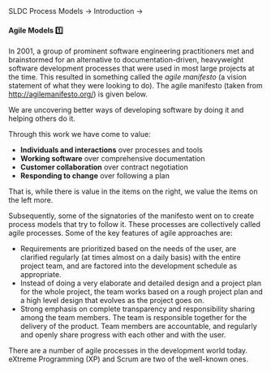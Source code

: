 <link rel="stylesheet" href="{{baseUrl}}/css/textbook.css">

<div class="website-content">

<div id="path">SLDC Process Models &rarr; Introduction &rarr;</div>

<div id="title">

#### Agile Models :one:

</div>

<div id="body">

In 2001, a group of prominent software engineering practitioners met and brainstormed for an alternative to documentation-driven, heavyweight software development processes that were used in most large projects at the time. This resulted in something called the _agile manifesto_ (a vision statement of what they were looking to do). The agile manifesto (taken from http://agilemanifesto.org/) is given below.

<tip-box>

We are uncovering better ways of developing software by doing it and helping others do it.

Through this work we have come to value:

* **Individuals and interactions** over processes and tools
* **Working software** over comprehensive documentation
* **Customer collaboration** over contract negotiation
* **Responding to change** over following a plan

That is, while there is value in the items on the right, we value the items on the left more.

</tip-box>

Subsequently, some of the signatories of the manifesto went on to create process models that try to follow it. These processes are collectively called agile processes. Some of the key features of agile approaches are:

*	Requirements are prioritized based on the needs of the user, are clarified regularly (at times almost on a daily basis) with the entire project team, and are factored into the development schedule as appropriate.  
* Instead of doing a very elaborate and detailed design and a project plan for the whole project, the team works based on a rough project plan and a high level design that evolves as the project goes on.
* Strong emphasis on complete transparency and responsibility sharing among the team members. The team is responsible together for the delivery of the product. Team members are accountable, and regularly and openly share progress with each other and with the user.  

There are a number of agile processes in the development world today. eXtreme Programming (XP) and Scrum are two of the well-known ones.  

</div>

<div id="extras">

<include src="exercises.md" />

</div>

</div>
